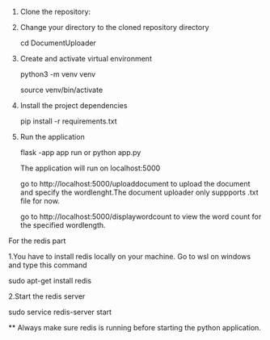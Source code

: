 1. Clone the repository:

2. Change your directory to the cloned repository directory

   cd DocumentUploader

3. Create and activate virtual environment

    python3 -m venv venv 
    
   source venv/bin/activate

4. Install the project dependencies
    
   pip install -r requirements.txt

5. Run the application

   flask -app app run or python app.py

   The application will run on localhost:5000

   go to http://localhost:5000/uploaddocument to upload the document and specify the wordlenght.The document uploader only suppports .txt file for now.

   go to http://localhost:5000/displaywordcount to view the word count for the specified wordlength.
 
For the redis part

1.You have to install redis locally on your machine. Go to wsl on windows and type this command
  
sudo apt-get install redis

2.Start the redis server

sudo service redis-server start

** Always make sure redis is running before starting the python application.




